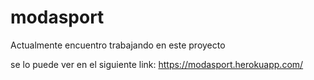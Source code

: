 # modasport

 Actualmente encuentro trabajando en este proyecto

 se lo puede ver en el siguiente link: https://modasport.herokuapp.com/
